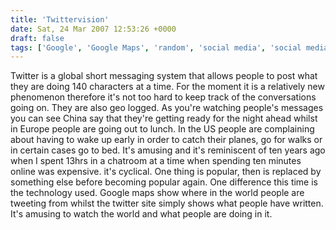 ```yaml
---
title: 'Twittervision'
date: Sat, 24 Mar 2007 12:53:26 +0000
draft: false
tags: ['Google', 'Google Maps', 'random', 'social media', 'social media', 'socialising', 'twitter', 'twitter', 'Uncategorized']
---
```


Twitter is a global short messaging system that allows people to post what they are doing 140 characters at a time. For the moment it is a relatively new phenomenon therefore it's not too hard to keep track of the conversations going on. They are also geo logged. As you're watching people's messages you can see China say that they're getting ready for the night ahead whilst in Europe people are going out to lunch. In the US people are complaining about having to wake up early in order to catch their planes, go for walks or in certain cases go to bed. It's amusing and it's reminiscent of ten years ago when I spent 13hrs in a chatroom at a time when spending ten minutes online was expensive. it's cyclical. One thing is popular, then is replaced by something else before becoming popular again. One difference this time is the technology used. Google maps show where in the world people are tweeting from whilst the twitter site simply shows what people have written. It's amusing to watch the world and what people are doing in it.